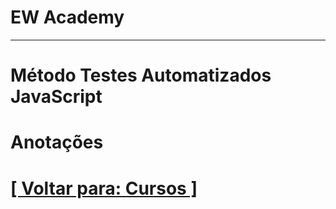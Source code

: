 # EW Academy

---

# Método Testes Automatizados JavaScript

# Anotações



# [[ Voltar para: Cursos ]](../cursos.md)